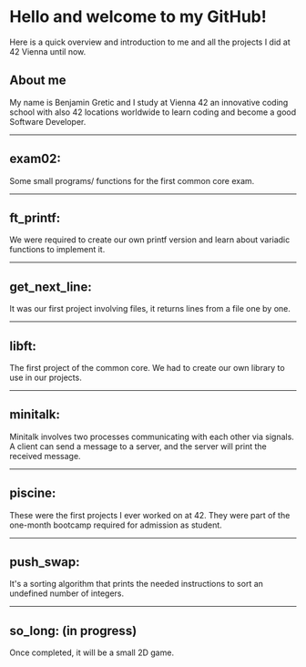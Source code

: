 # Hello and welcome to my GitHub!

Here is a quick overview and introduction to me and all the
projects I did at 42 Vienna until now.

## About me

My name is Benjamin Gretic and I study at Vienna 42 an innovative
coding school with also 42 locations worldwide to learn coding and 
become a good Software Developer.

-----------------------------------------------------------------

## exam02:

Some small programs/ functions for the first common core exam.

-----------------------------------------------------------------

## ft_printf:

We were required to create our own printf version and learn
about variadic functions to implement it.

-----------------------------------------------------------------

## get_next_line:

It was our first project involving files, it returns lines from a file
one by one.

-----------------------------------------------------------------

## libft:

The first project of the common core. We had to create our own
library to use in our projects.

-----------------------------------------------------------------

## minitalk:

Minitalk involves two processes communicating with each other via signals.
A client can send a message to a server, and the server will print the
received message.

-----------------------------------------------------------------

## piscine:

These were the first projects I ever worked on at 42. They were
part of the one-month bootcamp required for admission as
student.

-----------------------------------------------------------------

## push_swap:

It's a sorting algorithm that prints the needed instructions to
sort an undefined number of integers.

-----------------------------------------------------------------

## so_long: (in progress)

Once completed, it will be a small 2D game.